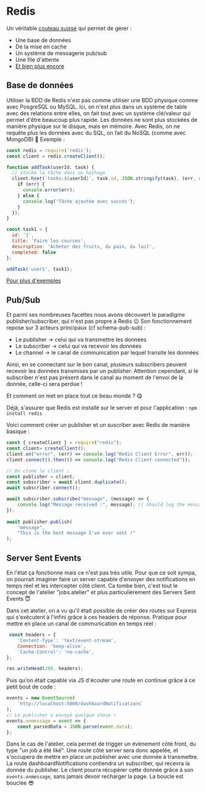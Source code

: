
# Redis

Un véritable [couteau suisse](https://redis.io/docs/getting-started/) qui permet de gérer :

 - Une base de données
 - De la mise en cache
 - Un système de messagerie pub/sub
 - Une file d'attente
 - [Et bien plus encore](https://kourou.oclock.io/ressources/fiche-recap/presentation-de-redis/)

## Base de données
Utiliser la BDD de Redis n'est pas comme utiliser une BDD physique comme avec PosgreSQL ou MySQL.
Ici, on n'est plus dans un système de table avec des relations entre elles, on fait tout avec un système clé/valeur qui permet d'être beaucoup plus rapide. Les données ne sont plus stockées de manière physique sur le disque, mais en mémoire. Avec Redis, on ne requête plus les données avec du SQL, on fait du NoSQL (comme avec MongoDB) 🚀
Exemple :
```js
const redis = require('redis');
const client = redis.createClient();

function addTask(userId, task) {
  // stocke la tâche dans un hachage
  client.hset(`tasks:${userId}`, task.id, JSON.stringify(task), (err, reply) => {
    if (err) {
      console.error(err);
    } else {
      console.log('Tâche ajoutée avec succès');
    }
  });
}

const task1 = {
  id: '1',
  title: 'Faire les courses',
  description: 'Acheter des fruits, du pain, du lait',
  completed: false
};

addTask('user1', task1);
```
[Pour plus d'exemples](https://redis.io/docs/clients/nodejs/)

## Pub/Sub
Et parmi ses nombreuses facettes nous avons découvert le paradigme publisher/subscriber, qui n'est pas propre à Redis 😉
Son fonctionnement repose sur 3 acteurs principaux (cf schema-pub-sub) :

 - Le publisher -> celui qui va transmettre les données
 - Le subscriber -> celui qui va recevoir les données
 - Le channel -> le canal de communication par lequel transite les données

Ainsi, en se connectant sur le bon canal, plusieurs subscribers peuvent recevoir les données transmises par un publisher. Attention cependant, si le subscriber n'est pas présent dans le canal au moment de l'envoi de la donnée, celle-ci sera perdue !

Et comment on met en place tout ce beau monde ? 😋

Déjà, s'assurer que Redis est installé sur le server et pour l'application :
`npm install redis`

Voici comment créer un publisher et un suscriber avec Redis de manière basique :
```js
const { createClient } = require("redis");
const client= createClient();
client.on("error", (err) => console.log("Redis Client Error", err));
client.connect().then(() => console.log("Redis Client connected"));

// On clone le client :
const publisher = client;
const subscriber = await client.duplicate();
await subscriber.connect();

await subscriber.subscribe("message", (message) => {
    console.log("Message received :", message); // Should log the message sent
});
    
await publisher.publish(
    "message",
    "This is the best message I've ever sent !"
);
```

## Server Sent Events

En l'état ça fonctionne mais ce n'est pas très utile.
Pour que ce soit sympa, on pourrait imaginer faire un server capable d'envoyer des notifications en temps réel et les intercepter côté client.
Ca tombe bien, c'est tout le concept de l'atelier "jobs.atelier" et plus particulièrement des Servers Sent Events 😇

Dans cet atelier, on a vu qu'il était possible de créer des routes sur Express qui s'exécutent à l'infini grâce à ces headers de réponse. Pratique pour mettre en place un canal de communication en temps réel :
```js
 const headers = {
    'Content-Type': 'text/event-stream',
    Connection: 'keep-alive',
    'Cache-Control': 'no-cache',
};

res.writeHead(200, headers);
```

Puis qu'on était capable via JS d'écouter une route en continue grâce à ce petit bout de code :
```js
events = new EventSource(
    `http://localhost:5000/dashboardNotifications`
);
// Le publisher a envoyé quelque chose !
events.onmessage = event => {
    const parsedData = JSON.parse(event.data);
};
```

Dans le cas de l'atelier, cela permet de trigger un évènement côté front, du type "un job a été liké".
Une route côté server sera donc appelée, et s'occupera de mettre en place un publisher avec une donnée à transmettre.
La route dashboardNotifications contiendra un subscriber, qui recevra la donnée du publisher.
Le client pourra récupérer cette donnée grâce à son `events.onmessage`, sans jamais devoir recharger la page.
La boucle est bouclée 😎
